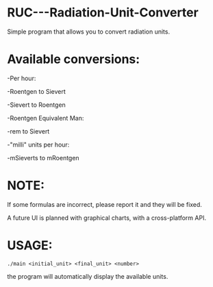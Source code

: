 # RUC---Radiation-Unit-Converter
Simple program that allows you to convert radiation units.

# Available conversions:

-Per hour:

 -Roentgen to Sievert

 -Sievert to Roentgen
 
-Roentgen Equivalent Man:

  -rem to Sievert

-"milli" units per hour:

 -mSieverts to mRoentgen
 
 # NOTE:
If some formulas are incorrect, please report it and they will be fixed.

A future UI is planned with graphical charts, with a cross-platform API.

# USAGE:
```./main <initial_unit> <final_unit> <number>```

the program will automatically display the available units.
